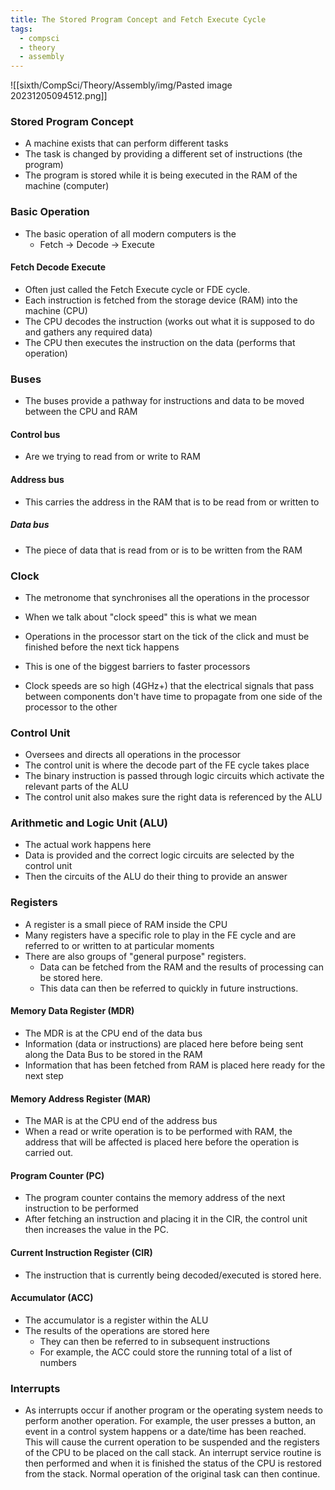 ```yaml
---
title: The Stored Program Concept and Fetch Execute Cycle
tags:
  - compsci
  - theory
  - assembly
---
```

![[sixth/CompSci/Theory/Assembly/img/Pasted image 20231205094512.png]]


### Stored Program Concept

- A machine exists that can perform different tasks
- The task is changed by providing a different set of instructions (the program)
- The program is stored while it is being executed in the RAM of the machine (computer)

### Basic Operation

- The basic operation of all modern computers is the
	- Fetch -> Decode -> Execute

#### Fetch Decode Execute

- Often just called the Fetch Execute cycle or FDE cycle.
- Each instruction is fetched from the storage device (RAM) into the machine (CPU)
- The CPU decodes the instruction (works out what it is supposed to do and gathers any required data)
- The CPU then executes the instruction on the data (performs that operation)



### Buses

- The buses provide a pathway for instructions and data to be moved between the CPU and RAM

#### Control bus

- Are we trying to read from or write to RAM

#### Address bus

- This carries the address in the RAM that is to be read from or written to

##### Data bus

- The piece of data that is read from or is to be written from the RAM

### Clock

- The metronome that synchronises all the operations in the processor
- When we talk about "clock speed" this is what we mean

- Operations in the processor start on the tick of the click and must be finished before the next tick happens
- This is one of the biggest barriers to faster processors
- Clock speeds are so high (4GHz+) that the electrical signals that pass between components don't have time to propagate from one side of the processor to the other


### Control Unit

- Oversees and directs all operations in the processor
- The control unit is where the decode part of the FE cycle takes place
- The binary instruction is passed through logic circuits which activate the relevant parts of the ALU
- The control unit also makes sure the right data is referenced by the ALU


### Arithmetic and Logic Unit (ALU)

- The actual work happens here
- Data is provided and the correct logic circuits are selected by the control unit
- Then the circuits of the ALU do their thing to provide an answer


### Registers

- A register is a small piece of RAM inside the CPU
- Many registers have a specific role to play in the FE cycle and are referred to or written to at particular moments
- There are also groups of "general purpose" registers.
	- Data can be fetched from the RAM and the results of processing can be stored here.
	- This data can then be referred to quickly in future instructions.

#### Memory Data Register (MDR)

- The MDR is at the CPU end of the data bus
- Information (data or instructions) are placed here before being sent along the Data Bus to be stored in the RAM
- Information that has been fetched from RAM is placed here ready for the next step

#### Memory Address Register (MAR)

- The MAR is at the CPU end of the address bus
- When a read or write operation is to be performed with RAM, the address that will be affected is placed here before the operation is carried out.

#### Program Counter (PC)

- The program counter contains the memory address of the next instruction to be performed
- After fetching an instruction and placing it in the CIR, the control unit then increases the value in the PC.

#### Current Instruction Register (CIR)

- The instruction that is currently being decoded/executed is stored here.

#### Accumulator (ACC)

- The accumulator is a register within the ALU
- The results of the operations are stored here
	- They can then be referred to in subsequent instructions
	- For example, the ACC could store the running total of a list of numbers

### Interrupts

- As interrupts occur if another program or the operating system needs to perform another operation. For example, the user presses a button, an event in a control system happens or a date/time has been reached. This will cause the current operation to be suspended and the registers of the CPU to be placed on the call stack. An interrupt service routine is then performed and when it is finished the status of the CPU is restored from the stack. Normal operation of the original task can then continue.

